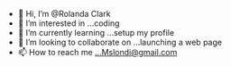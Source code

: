 - 👋 Hi, I’m @Rolanda Clark
- 👀 I’m interested in ...coding
- 🌱 I’m currently learning ...setup my profile
- 💞️ I’m looking to collaborate on ...launching a web page
- 📫 How to reach me ...Mslondi@gmail.com

<!---
Mslondi/Mslondi is a ✨ special ✨ repository because its `README.md` (this file) appears on your GitHub profile.
You can click the Preview link to take a look at your changes.
--->
